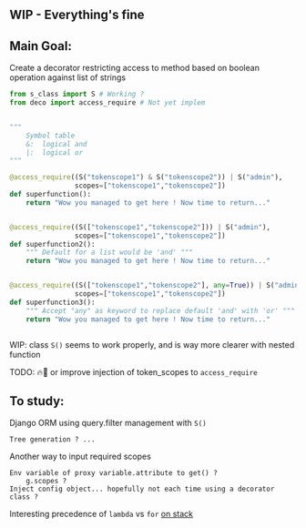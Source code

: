 **WIP - Everything's fine**
------------
Main Goal:
---

Create a decorator restricting access to method based on boolean operation against list of strings

```python
from s_class import S # Working ?
from deco import access_require # Not yet implem


"""
    Symbol table
    &:  logical and
    |:  logical or
"""

@access_require((S("tokenscope1") & S("tokenscope2")) | S("admin"),
                scopes=["tokenscope1","tokenscope2"])
def superfunction():
    return "Wow you managed to get here ! Now time to return..."


@access_require((S(["tokenscope1","tokenscope2"])) | S("admin"),
                scopes=["tokenscope1","tokenscope2"])
def superfunction2():
    """ Default for a list would be 'and' """
    return "Wow you managed to get here ! Now time to return..."


@access_require((S(["tokenscope1","tokenscope2"], any=True)) | S("admin"),
                scopes=["tokenscope1","tokenscope2"])
def superfunction3():
    """ Accept "any" as keyword to replace default 'and' with 'or' """
    return "Wow you managed to get here ! Now time to return..."



```

WIP: class `S()` seems to work properly, and is way more clearer with nested function

TODO: 🔥🍕 or improve injection of token_scopes to `access_require`


To study:
----
Django ORM using query.filter management with `S()`

    Tree generation ? ...

Another way to input required scopes

    Env variable of proxy variable.attribute to get() ?
        g.scopes ?
    Inject config object... hopefully not each time using a decorator class ?

Interesting precedence of `lambda` vs `for` [on stack](https://stackoverflow.com/questions/6076270/python-lambda-function-in-list-comprehensions)
